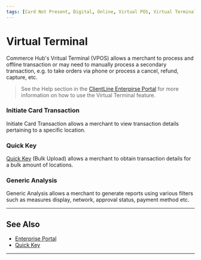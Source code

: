 ```yaml
---
tags: [Card Not Present, Digital, Online, Virtual POS, Virtual Terminal]
---
```


# Virtual Terminal

Commerce Hub's Vritual Terminal (VPOS) allows a merchant to process and offline transaction or may need to manually process a secondary transaction, e.g. to take orders via phone or process a cancel, refund, capture, etc.

<!-- theme: info -->
>See the Help section in the [ClientLine Enterpirse Portal](https://www.businesstrack.com) for more information on how to use the Virtual Terminal feature.

### Initiate Card Transaction

Initiate Card Transaction allows a merchant to view transaction details pertaining to a specific location. 

### Quick Key

[Quick Key](?path=docs/Resources/Guides/Enterprise-Portal/Quick-Key.md) (Bulk Upload) allows a merchant to obtain transaction details for a bulk amount of locations.

### Generic Analysis

Generic Analysis allows a merchant to generate reports using various filters such as measures display, network, approval status, payment method etc.


---

## See Also

- [Enterprise Portal](?path=docs/Resources/Guides/Enterprise-Portal/Enterprise-Portal.md)
- [Quick Key](?path=docs/Online-Mobile-Digital/Virtual-Terminal/Quick-Key.md)
<!-- - [Payment URL](?path=docs/Online-Mobile-Digital/Payment-URL/Payment-URL.md)
-->
---
